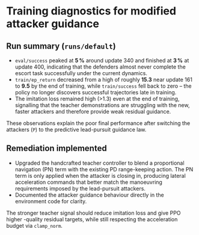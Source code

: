 # Training diagnostics for modified attacker guidance

## Run summary (`runs/default`)

- `eval/success` peaked at **5 %** around update 340 and finished at **3 %** at
  update 400, indicating that the defenders almost never complete the escort
  task successfully under the current dynamics.
- `train/ep_return` decreased from a high of roughly **15.3** near update 161 to
  **9.5** by the end of training, while `train/success` fell back to zero – the
  policy no longer discovers successful trajectories late in training.
- The imitation loss remained high (>1.3) even at the end of training,
  signalling that the teacher demonstrations are struggling with the new,
  faster attackers and therefore provide weak residual guidance.

These observations explain the poor final performance after switching the
attackers (`P`) to the predictive lead-pursuit guidance law.

## Remediation implemented

- Upgraded the handcrafted teacher controller to blend a proportional
  navigation (PN) term with the existing PD range-keeping action. The PN term is
  only applied when the attacker is closing in, producing lateral acceleration
  commands that better match the manoeuvring requirements imposed by the
  lead-pursuit attackers.
- Documented the attacker guidance behaviour directly in the environment code
  for clarity.

The stronger teacher signal should reduce imitation loss and give PPO higher
-quality residual targets, while still respecting the acceleration budget via
`clamp_norm`.
